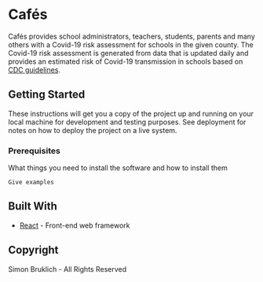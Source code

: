 # Cafés

Cafés provides school administrators, teachers, students, parents and many others with a Covid-19 risk assessment for schools in the given county. The Covid-19 risk assessment is generated from data that is updated daily and provides an estimated risk of Covid-19 transmission in schools based on [CDC guidelines](https://www.cdc.gov/coronavirus/2019-ncov/community/schools-childcare/indicators.html#thresholds).

## Getting Started

These instructions will get you a copy of the project up and running on your local machine for development and testing purposes. See deployment for notes on how to deploy the project on a live system.

### Prerequisites

What things you need to install the software and how to install them

```
Give examples
```

## Built With

- [React](http://www.dropwizard.io/1.0.2/docs/) - Front-end web framework

## Copyright

Simon Bruklich - All Rights Reserved

